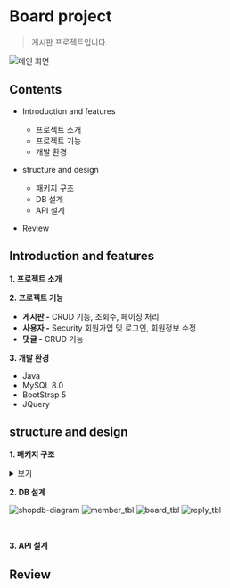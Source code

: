 # Board project
> 게시판 프로젝트입니다.

![메인 화면](https://user-images.githubusercontent.com/94505665/154907999-f3c0294e-365d-4d84-a767-f7fdd64bef43.png)

## Contents
- Introduction and features
  - 프로젝트 소개
  - 프로젝트 기능
  - 개발 환경

- structure and design
  - 패키지 구조
  - DB 설계
  - API 설계
 
- Review

## Introduction and features
**1. 프로젝트 소개**

**2. 프로젝트 기능**

- **게시판 -** CRUD 기능, 조회수, 페이징 처리
- **사용자 -** Security 회원가입 및 로그인, 회원정보 수정
- **댓글 -** CRUD 기능

**3. 개발 환경**

- Java 
- MySQL 8.0
- BootStrap 5
- JQuery

## structure and design
**1. 패키지 구조**

<details>
  
<summary>보기</summary>
  
  
```
📦src
 ┣ 📂main
 ┃ ┣ 📂java
 ┃ ┃ ┗ 📂controller
 ┃ ┃ ┃ ┗ 📂auth
 ┃ ┃ ┃ ┃ ┗ 📜LoginProcController.java
 ┃ ┃ ┃ ┃ ┗ 📜LogoutProcController.java
 ┃ ┃ ┃ ┣ 📂board
 ┃ ┃ ┃ ┃ ┣ 📜BoardDeleteController.java
 ┃ ┃ ┃ ┃ ┣ 📜BoardDeleteReqController.java
 ┃ ┃ ┃ ┃ ┣ 📜BoardDownloadControllerg.java
 ┃ ┃ ┃ ┃ ┣ 📜BoardListController.java
 ┃ ┃ ┃ ┃ ┣ 📜BoardPostController.java
 ┃ ┃ ┃ ┃ ┣ 📜BoardReadController.java
 ┃ ┃ ┃ ┃ ┣ 📜BoardReplylistController.java
 ┃ ┃ ┃ ┃ ┣ 📜BoardReplypostController.java
 ┃ ┃ ┃ ┃ ┣ 📜BoardUpdateController.java
 ┃ ┃ ┃ ┃ ┗ 📜BoardUpdateReqController.java
 ┃ ┃ ┃ ┣ 📂home
 ┃ ┃ ┃ ┃ ┗ 📜HomeForwardingController.java
 ┃ ┃ ┃ ┣ 📂introduce
 ┃ ┃ ┃ ┃ ┗ 📜IntroduceListController.java
 ┃ ┃ ┃ ┣ 📂member
 ┃ ┃ ┃ ┃  ┣ 📜MemberDeleteController.java
 ┃ ┃ ┃ ┃  ┣ 📜MemberJoinController.java
 ┃ ┃ ┃ ┃  ┣ 📜MemberListController.java
 ┃ ┃ ┃ ┃  ┣ 📜MemberSearchController.java
 ┃ ┃ ┃ ┃  ┗ 📜MemberUpdateController.java
 ┃ ┃ ┃ ┣ 📂notice
 ┃ ┃ ┃ ┃  ┣ 📜NoticeListController.java
 ┃ ┃ ┃ ┃  ┗ 📜NoticePostController.java
 ┃ ┃ ┃ ┣ 📜Controller.java
 ┃ ┃ ┃ ┣ 📜FrontController.java
 ┃ ┃ ┃ ┗ 📜HttpUtil.java
 ┃ ┃ ┣ 📂dao
 ┃ ┃ ┃ ┣ 📜BoardDAO.java
 ┃ ┃ ┃ ┗ 📜MemberDAO.java
 ┃ ┃ ┣ 📂Filter
 ┃ ┃ ┃ ┗ 📜AuthorityFilter.java
 ┃ ┃ ┣ 📂service
 ┃ ┃ ┃ ┣ 📜BoardService.java
 ┃ ┃ ┃ ┗ 📜MemberService.java
 ┃ ┃ ┣ 📂tmp
 ┃ ┃ ┃ ┣ 📜Bcrypt.java
 ┃ ┃ ┃ ┗ 📜BoardPost1000.java
 ┃ ┃ ┗ 📂vo
 ┃ ┃ ┃ ┣ 📜BoardVO.java
 ┃ ┃ ┃ ┣ 📜MemberVO.java
 ┃ ┃ ┃ ┗ 📜ReplyVO.java
 ┃ ┣ 📂webapp
 ┃ ┃ ┣ 📂META-INF
 ┃ ┃ ┃ ┗ 📜MANIFEST.MF
 ┃ ┃ ┣ 📂resources
 ┃ ┃ ┃ ┣ 📂css
 ┃ ┃ ┃ ┃ ┗ 📜common.css
 ┃ ┃ ┃ ┗ 📂img
 ┃ ┃ ┃ ┃ ┣ 📜1banner.jpg
 ┃ ┃ ┃ ┃ ┣ 📜2banner.jpg
 ┃ ┃ ┃ ┃ ┣ 📜3banner.jpg
 ┃ ┃ ┃ ┃ ┣ 📜autumn.jpg
 ┃ ┃ ┃ ┃ ┣ 📜reply.jpg
 ┃ ┃ ┃ ┃ ┣ 📜spring.jpg
 ┃ ┃ ┃ ┃ ┣ 📜summer.jpg
 ┃ ┃ ┃ ┃ ┗ 📜winter.css
 ┃ ┃ ┣ 📂WEB-INF
 ┃ ┃ ┃ ┣ 📂layouts
 ┃ ┃ ┃ ┃ ┗ 📜Layout.jsp
 ┃ ┃ ┃ ┣ 📂lib
 ┃ ┃ ┃ ┃ ┣ 📜commons-collections4-4.4.jar
 ┃ ┃ ┃ ┃ ┣ 📜commons-dbcp2-2.9.0.jar
 ┃ ┃ ┃ ┃ ┣ 📜commons-pool2-2.11.1.jar
 ┃ ┃ ┃ ┃ ┣ 📜jbcrypt-0.4.jar
 ┃ ┃ ┃ ┃ ┗ 📜mysql-connector-java-8.0.28.jar
 ┃ ┃ ┃ ┣ 📂module
 ┃ ┃ ┃ ┃ ┣ 📜banner.jsp
 ┃ ┃ ┃ ┃ ┣ 📜footer.jsp
 ┃ ┃ ┃ ┃ ┣ 📜header.jsp
 ┃ ┃ ┃ ┃ ┣ 📜items.jsp
 ┃ ┃ ┃ ┃ ┣ 📜link.jsp
 ┃ ┃ ┃ ┃ ┣ 📜meta_header.jsp
 ┃ ┃ ┃ ┃ ┣ 📜nav_tab.jsp
 ┃ ┃ ┃ ┃ ┗ 📜nav.jsp
 ┃ ┃ ┃ ┗ 📂View
 ┃ ┃ ┃ ┃ ┣ 📂board
 ┃ ┃ ┃ ┃ ┃ ┣ 📜isDelete.jsp
 ┃ ┃ ┃ ┃ ┃ ┣ 📜isUpdate.jsp
 ┃ ┃ ┃ ┃ ┃ ┣ 📜list.jsp
 ┃ ┃ ┃ ┃ ┃ ┣ 📜read.jsp
 ┃ ┃ ┃ ┃ ┃ ┣ 📜list.jsp
 ┃ ┃ ┃ ┃ ┃ ┗ 📜update.jsp
 ┃ ┃ ┃ ┃ ┣ 📂introduce
 ┃ ┃ ┃ ┃ ┃ ┗ 📜list.jsp
 ┃ ┃ ┃ ┃ ┣ 📂notice
 ┃ ┃ ┃ ┃ ┃ ┣ 📜list.jsp
 ┃ ┃ ┃ ┃ ┃ ┗ 📜post.jsp
 ┃ ┃ ┃ ┃ ┣ 📜MemberJoinResult.jsp
 ┃ ┃ ┃ ┃ ┣ 📜SearchResult.jsp
 ┃ ┃ ┃ ┃ ┗ 📜usermain.jsp
 ┃ ┃ ┣ 📜board_tbl_query
 ┃ ┃ ┣ 📜Login.jsp
 ┃ ┃ ┣ 📜mem_Tbl_query
 ┃ ┃ ┣ 📜MemberJoin.jsp
 ┃ ┃ ┣ 📜reply_tbl_query
 ┃ ┃ ┣ 📜update
 ┃ ┃ ┗ 📜updatereq
 ```
  
 </details>
 
 
**2. DB 설계**

![shopdb-diagram](https://user-images.githubusercontent.com/94505665/155095464-ac808038-36b4-40ba-bc82-0bdb321ae845.png)
![member_tbl](https://user-images.githubusercontent.com/94505665/155098027-ac27acc7-735e-449e-a189-0c548600619f.png)
![board_tbl](https://user-images.githubusercontent.com/94505665/155098120-ceda41e5-07e4-489d-89da-1770086ef683.png)
![reply_tbl](https://user-images.githubusercontent.com/94505665/155098200-8ca8dfeb-0355-4bb8-821e-7f99178c7b18.png)

</br>


**3. API 설계**




## Review
